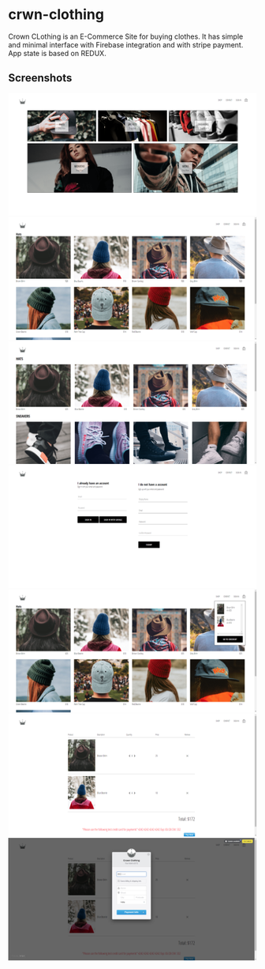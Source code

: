 # crwn-clothing

Crown CLothing is an E-Commerce Site for buying clothes. It has simple and minimal interface with Firebase integration and with stripe payment.
App state is based on REDUX.

## Screenshots
<p>
  <img src="https://raw.githubusercontent.com/smishra0722/crwn-clothing/master/screenshots/SS1.png">
  <img src="https://raw.githubusercontent.com/smishra0722/crwn-clothing/master/screenshots/SS2.png">
  <img src="https://raw.githubusercontent.com/smishra0722/crwn-clothing/master/screenshots/SS3.png">
  <img src="https://raw.githubusercontent.com/smishra0722/crwn-clothing/master/screenshots/SS4.png">
  <img src="https://raw.githubusercontent.com/smishra0722/crwn-clothing/master/screenshots/SS5.png">
  <img src="https://raw.githubusercontent.com/smishra0722/crwn-clothing/master/screenshots/SS6.png">
  <img src="https://raw.githubusercontent.com/smishra0722/crwn-clothing/master/screenshots/Screenshot%202021-02-09%20152701.png">
</p>

